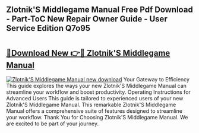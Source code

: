 ## Zlotnik'S Middlegame Manual Free Pdf Download - Part-ToC New Repair Owner Guide - User Service Edition Q7o95

# <h2><a href="http://cf26395.oget.top/?id=Zlotnik%27S+Middlegame+Manual">🔗Download New 👉🔴 Zlotnik'S Middlegame Manual</a></h2>

[![Zlotnik'S Middlegame Manual new download](https://i.imgur.com/5g1atiW.png)](http://cf26395.oget.top/?id=Zlotnik%27S+Middlegame+Manual)
Your Gateway to Efficiency This guide explores the ways your new Zlotnik'S Middlegame Manual can streamline your workflow and boost productivity. Operating Instructions for Advanced Users This guide is tailored to experienced users of your new Zlotnik'S Middlegame Manual. This remarkable Zlotnik'S Middlegame Manual offers a comprehensive suite of features designed to streamline your workflow. Thank You for Choosing Zlotnik'S Middlegame Manual. We are excited to be part of your journey.
